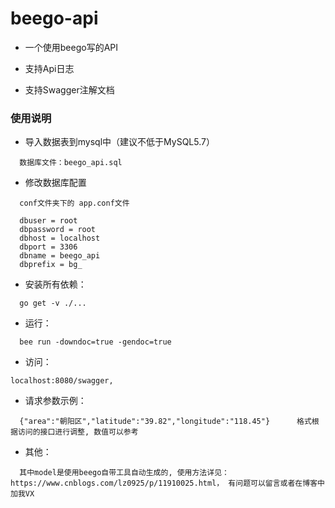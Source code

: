 # beego-api

- 一个使用beego写的API

- 支持Api日志

- 支持Swagger注解文档

### 使用说明

- 导入数据表到mysql中（建议不低于MySQL5.7）

```
  数据库文件：beego_api.sql
```

- 修改数据库配置
```
  conf文件夹下的 app.conf文件
  
  dbuser = root
  dbpassword = root
  dbhost = localhost
  dbport = 3306
  dbname = beego_api
  dbprefix = bg_
```

- 安装所有依赖：

```
  go get -v ./...   
```
- 运行：  
```
  bee run -downdoc=true -gendoc=true
```

- 访问：
```
localhost:8080/swagger,
```

- 请求参数示例：
```
  {"area":"朝阳区","latitude":"39.82","longitude":"118.45"}      格式根据访问的接口进行调整, 数值可以参考
```

- 其他：
```
  其中model是使用beego自带工具自动生成的, 使用方法详见：https://www.cnblogs.com/lz0925/p/11910025.html， 有问题可以留言或者在博客中加我VX
```

